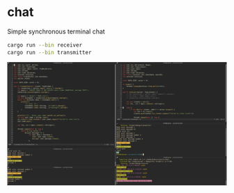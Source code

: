 # chat
Simple synchronous terminal chat

```bash
cargo run --bin receiver
cargo run --bin transmitter
```

![text chat](https://github.com/antonovmike/chat/blob/main/Screenshot.png)